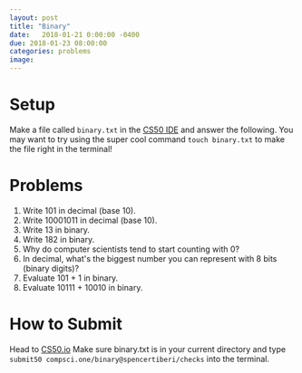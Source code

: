 ```yaml
---
layout: post
title: "Binary"
date:   2018-01-21 0:00:00 -0400
due: 2018-01-23 08:00:00
categories: problems
image:
---
```


# Setup

Make a file called `binary.txt` in the [CS50 IDE](cs50.io) and answer the following. You may want to try using the super cool command `touch binary.txt` to make the file right in the terminal!

# Problems

1. Write 101 in decimal (base 10).
2. Write 10001011 in decimal (base 10).
3. Write 13 in binary.
4. Write 182 in binary.
5. Why do computer scientists tend to start counting with 0?
6. In decimal, what's the biggest number you can represent with 8 bits (binary digits)?
7. Evaluate 101 + 1 in binary.
8. Evaluate 10111 + 10010 in binary.

# How to Submit

Head to [CS50.io](cs50.io) Make sure binary.txt is in your current directory and type `submit50 compsci.one/binary@spencertiberi/checks` into the terminal.
